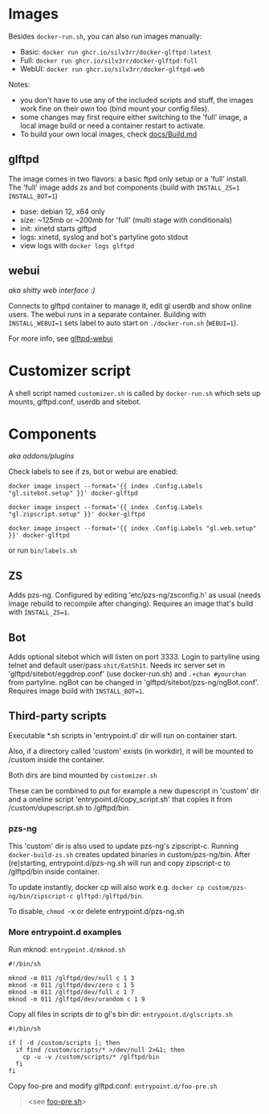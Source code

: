 # Images

Besides `docker-run.sh`, you can also run images manually:

- Basic: `docker run ghcr.io/silv3rr/docker-glftpd:latest`
- Full: `docker run ghcr.io/silv3rr/docker-glftpd:full`
- WebUI: `docker run ghcr.io/silv3rr/docker-glftpd-web`

Notes: 

- you don't have to use any of the included scripts and stuff, the images work fine on their own too (bind mount your config files).
- some changes may first require either switching to the 'full' image, a local image build or need a container restart to activate.
- To build your own local images, check [docs/Build.md](docs/Build.md)

## glftpd

The image comes in two flavors: a basic ftpd only setup or a 'full' install. The 'full' image adds zs and bot components (build with `INSTALL_ZS=1` `INSTALL_BOT=1`)

- base: debian 12, x64 only
- size: ~125mb or ~200mb for 'full' (multi stage with conditionals)
- init: xinetd starts glftpd
- logs: xinetd, syslog and bot's partyline goto stdout
- view logs with `docker logs glftpd`

## webui

_aka shitty web interface :)_

Connects to glftpd container to manage it, edit gl userdb and show online users. The webui runs in a separate container. Building with `INSTALL_WEBUI=1` sets label to auto start on  `./docker-run.sh` (`WEBUI=1`).

For more info, see [glftpd-webui](https://github.com/silv3rr/glftpd-webui)

# Customizer script

A shell script named `customizer.sh` is called by `docker-run.sh` which sets up mounts, glftpd.conf, userdb and sitebot.

# Components

_aka addons/plugins_

Check labels to see if zs, bot or webui are enabled:

`docker image inspect --format='{{ index .Config.Labels "gl.sitebot.setup" }}' docker-glftpd`

`docker image inspect --format='{{ index .Config.Labels "gl.zipscript.setup" }}' docker-glftpd`

`docker image inspect --format='{{ index .Config.Labels "gl.web.setup" }}' docker-glftpd`

or run `bin/labels.sh`

## ZS

Adds pzs-ng. Configured by editing 'etc/pzs-ng/zsconfig.h' as usual (needs image rebuild to recompile after changing). Requires an image that's build with `INSTALL_ZS=1`.

## Bot

Adds optional sitebot which will listen on port 3333. Login to partyline using telnet and default user/pass `shit/EatSh1t`. Needs irc server set in 'glftpd/sitebot/eggdrop.conf' (use docker-run.sh) and `.+chan #yourchan` from partyline. ngBot can be changed in 'glftpd/sitebot/pzs-ng/ngBot.conf'. Requires image build with `INSTALL_BOT=1`.

## Third-party scripts

Executable \*.sh scripts in 'entrypoint.d' dir will run on container start.

Also, if a directory called 'custom' exists (in workdir), it will be mounted to /custom inside the container.

Both dirs are bind mounted by `customizer.sh`

These can be combined to put for example a new dupescript in 'custom' dir and a oneline script 'entrypoint.d/copy_script.sh' that copies it from /custom/dupescript.sh to /glftpd/bin.

### pzs-ng

This 'custom' dir is also used to update pzs-ng's zipscript-c. Running `docker-build-zs.sh` creates updated binaries in custom/pzs-ng/bin. After (re)starting, entrypoint.d/pzs-ng.sh will run and copy zipscript-c to /glftpd/bin inside container.

To update instantly, docker cp will also work e.g. `docker cp custom/pzs-ng/bin/zipscript-c glftpd:/glftpd/bin`.

To disable, `chmod `-x or delete entrypoint.d/pzs-ng.sh

### More entrypoint.d examples

Run mknod: `entrypoint.d/mknod.sh`

```
#!/bin/sh

mknod -m 011 /glftpd/dev/null c 1 3
mknod -m 011 /glftpd/dev/zero c 1 5
mknod -m 011 /glftpd/dev/full c 1 7
mknod -m 011 /glftpd/dev/urandom c 1 9
```

Copy all files in scripts dir to gl's bin dir: `entrypoint.d/glscripts.sh`

```
#!/bin/sh

if [ -d /custom/scripts ]; then
  if find /custom/scripts/* >/dev/null 2>&1; then
    cp -u -v /custom/scripts/* /glftpd/bin
  fi
fi
```

Copy foo-pre and modify glftpd.conf: `entrypoint.d/foo-pre.sh`

> \<see [foo-pre.sh](../entrypoint.d/foo-pre.sh)\>

